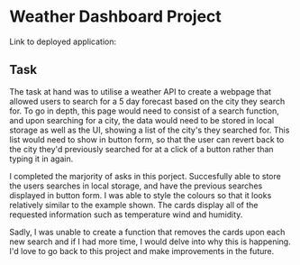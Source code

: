 # Weather Dashboard Project

Link to deployed application:

## Task

The task at hand was to utilise a weather API to create a webpage that allowed users to search for a 5 day forecast based on the city they search for.
To go in depth, this page would need to consist of a search function, and upon searching for a city, the data would need to be stored in local storage as well as the UI, showing a list of the city's they searched for. This list would need to show in button form, so that the user can revert back to the city they'd previously searched for at a click of a button rather than typing it in again.

I completed the marjority of asks in this porject. Succesfully able to store the users searches in local storage, and have the previous searches displayed in button form. I was able to style the colours so that it looks relatively similar to the example shown. The cards display all of the requested information such as temperature wind and humidity.

Sadly, I was unable to create a function that removes the cards upon each new search and if I had more time, I would delve into why this is happening. I'd love to go back to this project and make improvements in the future.


